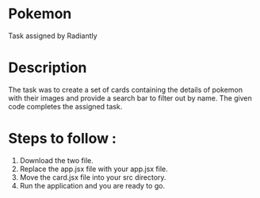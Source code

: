# Pokemon
Task assigned by Radiantly
# Description
The task was to create a set of cards  containing the details of pokemon with their images and provide a search bar to filter out by name.
The given code completes the assigned task. 
# Steps to follow : 
1. Download the two file.
2. Replace the app.jsx file with your app.jsx file.
3. Move the card.jsx file into your src directory.
4. Run the application and you are ready to go. 
